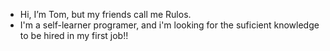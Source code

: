 - Hi, I’m Tom, but my friends call me Rulos.
- I'm a self-learner programer, and i'm looking for the suficient knowledge to be hired in my first job!!
